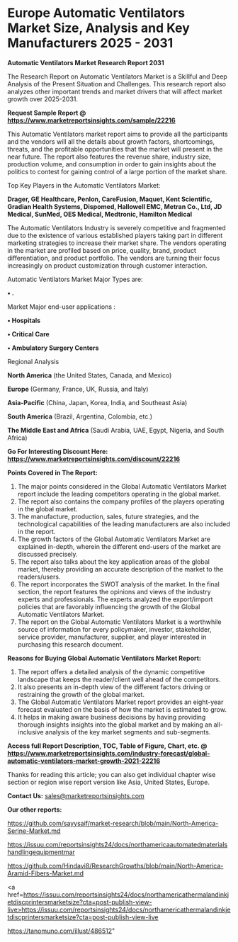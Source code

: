 # Europe Automatic Ventilators Market Size, Analysis and Key Manufacturers 2025 - 2031

<strong>Automatic Ventilators Market Research Report 2031</strong>

The Research Report on Automatic Ventilators Market is a Skillful and Deep Analysis of the Present Situation and Challenges. This research report also analyzes other important trends and market drivers that will affect market growth over 2025-2031.

<strong>Request Sample Report @ <a href=https://www.marketreportsinsights.com/sample/22216>https://www.marketreportsinsights.com/sample/22216</a></strong>

This Automatic Ventilators market report aims to provide all the participants and the vendors will all the details about growth factors, shortcomings, threats, and the profitable opportunities that the market will present in the near future. The report also features the revenue share, industry size, production volume, and consumption in order to gain insights about the politics to contest for gaining control of a large portion of the market share.

Top Key Players in the Automatic Ventilators Market:

<strong>Drager, GE Healthcare, Penlon, CareFusion, Maquet, Kent Scientific, Gradian Health Systems, Dispomed, Hallowell EMC, Metran Co., Ltd, JD Medical, SunMed, OES Medical, Medtronic, Hamilton Medical</strong>

The Automatic Ventilators Industry is severely competitive and fragmented due to the existence of various established players taking part in different marketing strategies to increase their market share. The vendors operating in the market are profiled based on price, quality, brand, product differentiation, and product portfolio. The vendors are turning their focus increasingly on product customization through customer interaction.

Automatic Ventilators Market Major Types are:

<strong>• .</strong>

Market Major end-user applications :

<strong>• Hospitals

• Critical Care

• Ambulatory Surgery Centers</strong>

Regional Analysis

</u><strong><b>North America</b></strong> (the United States, Canada, and Mexico)

<strong><b>Europe </b></strong>(Germany, France, UK, Russia, and Italy)

<strong><b>Asia-Pacific</b></strong> (China, Japan, Korea, India, and Southeast Asia)

<strong><b>South America</b></strong> (Brazil, Argentina, Colombia, etc.)

<strong><b>The Middle East and Africa</b></strong> (Saudi Arabia, UAE, Egypt, Nigeria, and South Africa)

<strong>Go For Interesting Discount Here: <a href=https://www.marketreportsinsights.com/discount/22216>https://www.marketreportsinsights.com/discount/22216</a></strong>

<strong>Points Covered in The Report:</strong>
<ol>
  <li>The major points considered in the Global Automatic Ventilators Market report include the leading competitors operating in the global market.</li>
  <li>The report also contains the company profiles of the players operating in the global market.</li>
  <li>The manufacture, production, sales, future strategies, and the technological capabilities of the leading manufacturers are also included in the report.</li>
  <li>The growth factors of the Global Automatic Ventilators Market are explained in-depth, wherein the different end-users of the market are discussed precisely.</li>
  <li>The report also talks about the key application areas of the global market, thereby providing an accurate description of the market to the readers/users.</li>
  <li>The report incorporates the SWOT analysis of the market. In the final section, the report features the opinions and views of the industry experts and professionals. The experts analyzed the export/import policies that are favorably influencing the growth of the Global Automatic Ventilators Market.</li>
  <li>The report on the Global Automatic Ventilators Market is a worthwhile source of information for every policymaker, investor, stakeholder, service provider, manufacturer, supplier, and player interested in purchasing this research document.</li>
</ol>
<strong>Reasons for Buying Global Automatic Ventilators Market Report:</strong>

<ol>
  <li>The report offers a detailed analysis of the dynamic competitive landscape that keeps the reader/client well ahead of the competitors.</li>
  <li>It also presents an in-depth view of the different factors driving or restraining the growth of the global market.</li>
  <li>The Global Automatic Ventilators Market report provides an eight-year forecast evaluated on the basis of how the market is estimated to grow.</li>
  <li>It helps in making aware business decisions by having providing thorough insights insights into the global market and by making an all-inclusive analysis of the key market segments and sub-segments.</li>
</ol>
<strong>Access full Report Description, TOC, Table of Figure, Chart, etc. @ <a href=https://www.marketreportsinsights.com/industry-forecast/global-automatic-ventilators-market-growth-2021-22216>https://www.marketreportsinsights.com/industry-forecast/global-automatic-ventilators-market-growth-2021-22216</a></strong>


Thanks for reading this article; you can also get individual chapter wise section or region wise report version like Asia, United States, Europe.

<strong>Contact Us:</strong>
sales@marketreportsinsights.com

<strong>Our other reports:</strong>

<a href=https://github.com/sayysaif/market-research/blob/main/North-America-Serine-Market.md>https://github.com/sayysaif/market-research/blob/main/North-America-Serine-Market.md</a>

<a href=https://issuu.com/reportsinsights24/docs/northamericaautomatedmaterialshandlingequipmentmar>https://issuu.com/reportsinsights24/docs/northamericaautomatedmaterialshandlingequipmentmar</a>

<a href=https://github.com/Hindavi8/ResearchGrowths/blob/main/North-America-Aramid-Fibers-Market.md>https://github.com/Hindavi8/ResearchGrowths/blob/main/North-America-Aramid-Fibers-Market.md</a>

<a href=https://issuu.com/reportsinsights24/docs/northamericathermalandinkjetdiscprintersmarketsize?cta=post-publish-view-live>https://issuu.com/reportsinsights24/docs/northamericathermalandinkjetdiscprintersmarketsize?cta=post-publish-view-live</a>

<a href=https://tanomuno.com/illust/486512>https://tanomuno.com/illust/486512</a>"
